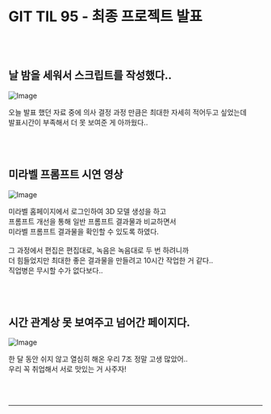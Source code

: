 # GIT TIL 95 - 최종 프로젝트 발표

<br><br>


## 날 밤을 세워서 스크립트를 작성했다.. 
![Image](https://github.com/user-attachments/assets/b07e849e-5b70-40fd-8700-c5fc082a194c)

오늘 발표 했던 자료 중에 의사 결정 과정 만큼은 최대한 자세히 적어두고 싶었는데 <br>
발표시간이 부족해서 더 못 보여준 게 아까웠다..

<br><br>


## 미라벨 프롬프트 시연 영상
![Image](https://github.com/user-attachments/assets/b250a462-afba-4ce9-8fe2-6e69da02c3b3)

미라벨 홈페이지에서 로그인하여 3D 모델 생성을 하고 <br>
프롬프트 개선을 통해 일반 프롬프트 결과물과 비교하면서 <br>
미라벨 프롬프트 결과물을 확인할 수 있도록 하였다. <br><br>
그 과정에서 편집은 편집대로, 녹음은 녹음대로 두 번 하려니까 <br>
더 힘들었지만 최대한 좋은 결과물을 만들려고 10시간 작업한 거 같다.. <br>
직업병은 무시할 수가 없다보다.. 

<br><br>

## 시간 관계상 못 보여주고 넘어간 페이지다.
![Image](https://github.com/user-attachments/assets/415a74e4-7e19-4321-8bb0-5ac17cab36be)

한 달 동안 쉬지 않고 열심히 해온 우리 7조 정말 고생 많았어.. <br>
우리 꼭 취업해서 서로 맛있는 거 사주자!

<br><br>

---

<br><br>